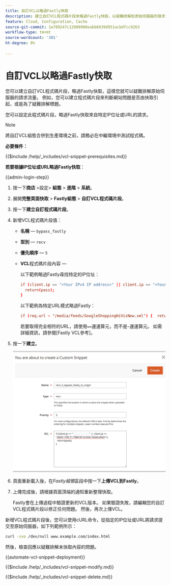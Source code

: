 ```yaml
---
title: 自訂VCL以略過Fastly快取
description: 建立自訂VCL程式碼片段來略過Fastly快取，以疑難排解到原始伺服器的請求流量。
feature: Cloud, Configuration, Cache
source-git-commit: 1e789247c12009908eabb6039d951acbdfcc9263
workflow-type: tm+mt
source-wordcount: '301'
ht-degree: 0%

---
```


# 自訂VCL以略過Fastly快取

您可以建立自訂VCL程式碼片段，略過Fastly快取，這樣您就可以疑難排解原始伺服器的請求流量。 例如，您可以建立程式碼片段來判斷網站問題是否由快取引起，或是為了疑難排解標題。

您可以設定此程式碼片段，略過Fastly快取來自特定IP位址或URL的請求。

>[!NOTE]
>
>將自訂VCL組態合併到生產環境之前，請務必在中繼環境中測試程式碼。

**必要條件：**

{{$include /help/_includes/vcl-snippet-prerequisites.md}}

**若要根據IP位址或URL略過Fastly快取**：

{{admin-login-step}}

1. 按一下&#x200B;**商店** >設定> **組態** > **進階** > **系統**。

1. 展開&#x200B;**完整頁面快取** > **Fastly組態** > **自訂VCL程式碼片段**。

1. 按一下&#x200B;**建立自訂程式碼片段**。

1. 新增VCL程式碼片段值：

   - **名稱** — `bypass_fastly`

   - **型別** — `recv`

   - **優先順序** — `5`

   - **VCL**&#x200B;程式碼片段內容 — 

     以下範例略過Fastly尋找特定的IP位址：

     ```conf
     if (client.ip == "<Your IPv4 IP address>" || client.ip == "<Your IPv6 IP address>") {
       return(pass);
     }
     ```

     以下範例為特定URL模式略過Fastly：

     ```conf
     if (req.url ~ "/media/feeds/GoogleShoppingHiVisNew.xml") {  return (pass);}
     ```

     若要取得完全相符的URL，請使用`==`運運算元，而不是`~`運運算元。 如需詳細資訊，請參閱[Fastly VCL參考]。

1. 按一下&#x200B;**建立**。

   ![建立Fastly略過VCL程式碼片段](/help/assets/cdn/fastly-create-bypass-snippet.png)

1. 頁面重新載入後，在&#x200B;*Fastly組態*&#x200B;區段中按一下&#x200B;**上傳VCL到Fastly**。

1. 上傳完成後，請根據頁面頂端的通知重新整理快取。

   Fastly會在上傳過程中驗證更新的VCL版本。 如果驗證失敗，請編輯您的自訂VCL程式碼片段以修正任何問題。 然後，再次上傳VCL。

新增VCL程式碼片段後，您可以使用cURL命令，從指定的IP位址或URL將請求提交至原始伺服器，如下列範例所示：

```bash
curl -svo /dev/null www.example.com/index.html
```

然後，檢查回應以疑難排解未快取內容的問題。

{{automate-vcl-snippet-deployment}}

{{$include /help/_includes/vcl-snippet-modify.md}}

{{$include /help/_includes/vcl-snippet-delete.md}}

<!--External link definitions-->

[Fastly VCL參照]: https://docs.fastly.com/vcl/
